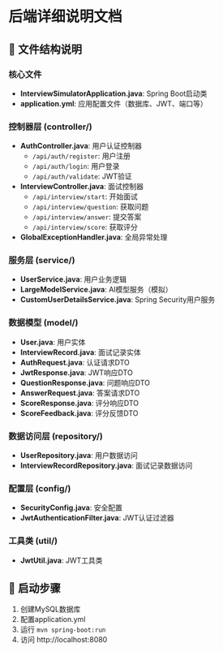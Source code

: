 # 后端详细说明文档

## 📁 文件结构说明

### 核心文件
- **InterviewSimulatorApplication.java**: Spring Boot启动类
- **application.yml**: 应用配置文件（数据库、JWT、端口等）

### 控制器层 (controller/)
- **AuthController.java**: 用户认证控制器
  - `/api/auth/register`: 用户注册
  - `/api/auth/login`: 用户登录
  - `/api/auth/validate`: JWT验证
- **InterviewController.java**: 面试控制器
  - `/api/interview/start`: 开始面试
  - `/api/interview/question`: 获取问题
  - `/api/interview/answer`: 提交答案
  - `/api/interview/score`: 获取评分
- **GlobalExceptionHandler.java**: 全局异常处理

### 服务层 (service/)
- **UserService.java**: 用户业务逻辑
- **LargeModelService.java**: AI模型服务（模拟）
- **CustomUserDetailsService.java**: Spring Security用户服务

### 数据模型 (model/)
- **User.java**: 用户实体
- **InterviewRecord.java**: 面试记录实体
- **AuthRequest.java**: 认证请求DTO
- **JwtResponse.java**: JWT响应DTO
- **QuestionResponse.java**: 问题响应DTO
- **AnswerRequest.java**: 答案请求DTO
- **ScoreResponse.java**: 评分响应DTO
- **ScoreFeedback.java**: 评分反馈DTO

### 数据访问层 (repository/)
- **UserRepository.java**: 用户数据访问
- **InterviewRecordRepository.java**: 面试记录数据访问

### 配置层 (config/)
- **SecurityConfig.java**: 安全配置
- **JwtAuthenticationFilter.java**: JWT认证过滤器

### 工具类 (util/)
- **JwtUtil.java**: JWT工具类

## 🚀 启动步骤

1. 创建MySQL数据库
2. 配置application.yml
3. 运行 `mvn spring-boot:run`
4. 访问 http://localhost:8080 